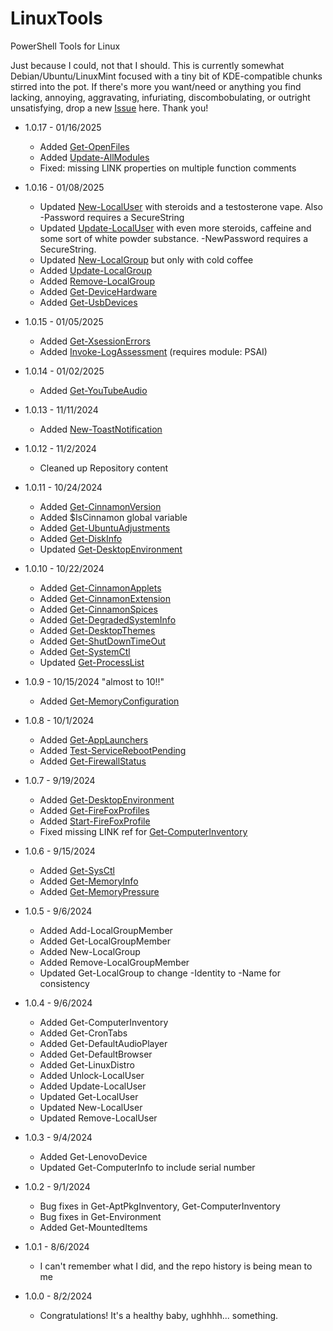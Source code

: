 # LinuxTools

PowerShell Tools for Linux

Just because I could, not that I should. This is currently somewhat Debian/Ubuntu/LinuxMint focused with a tiny bit of KDE-compatible chunks stirred into the pot. If there's more you want/need or anything you find lacking, annoying, aggravating, infuriating, discombobulating, or outright unsatisfying, drop a new [Issue](https://github.com/Skatterbrainz/LinuxTools/issues) here.  Thank you!

- 1.0.17 - 01/16/2025
  - Added [Get-OpenFiles](./docs/Get-OpenFiles.md)
  - Added [Update-AllModules](./docs/Update-AllModules.md)
  - Fixed: missing LINK properties on multiple function comments

- 1.0.16 - 01/08/2025
  - Updated [New-LocalUser](./docs/New-LocalUser.md) with steroids and a testosterone vape. Also -Password requires a SecureString
  - Updated [Update-LocalUser](./docs/Update-LocalUser.md) with even more steroids, caffeine and some sort of white powder substance. -NewPassword requires a SecureString.
  - Updated [New-LocalGroup](./docs/New-LocalGroup.md) but only with cold coffee
  - Added [Update-LocalGroup](./docs/Update-LocalGroup.md)
  - Added [Remove-LocalGroup](./docs/Remove-LocalGroup.md)
  - Added [Get-DeviceHardware](./docs/Get-DeviceHardware.md)
  - Added [Get-UsbDevices](./docs/Get-UsbDevices.md)

- 1.0.15 - 01/05/2025
  - Added [Get-XsessionErrors](./docs/Get-XsessionErrors.md)
  - Added [Invoke-LogAssessment](./docs/Invoke-LogAssessment.md) (requires module: PSAI)

- 1.0.14 - 01/02/2025
  - Added [Get-YouTubeAudio](./docs/Get-YouTubeAudio.md)

- 1.0.13 - 11/11/2024
  - Added [New-ToastNotification](./docs/New-ToastNotification.md)

- 1.0.12 - 11/2/2024
  - Cleaned up Repository content

- 1.0.11 - 10/24/2024
  - Added [Get-CinnamonVersion](./docs/Get-CinnamonVersion.md)
  - Added $IsCinnamon global variable
  - Added [Get-UbuntuAdjustments](./docs/Get-UbuntuAdjustments.md)
  - Added [Get-DiskInfo](./docs/Get-DiskInfo.md)
  - Updated [Get-DesktopEnvironment](./docs/Get-DesktopEnvironment.md)

- 1.0.10 - 10/22/2024
  - Added [Get-CinnamonApplets](./docs/Get-CinnamonApplets.md)
  - Added [Get-CinnamonExtension](./docs/Get-CinnamonExtensions.md)
  - Added [Get-CinnamonSpices](./docs/Get-CinnamonSpices.md)
  - Added [Get-DegradedSystemInfo](./docs/Get-DegradedSystemInfo.md)
  - Added [Get-DesktopThemes](./docs/Get-DesktopThemes.md)
  - Added [Get-ShutDownTimeOut](./docs/Get-ShutDownTimeOut.md)
  - Added [Get-SystemCtl](./docs/Get-SystemCtl.md)
  - Updated [Get-ProcessList](./docs/Get-ProcessList.md)

- 1.0.9 - 10/15/2024 "almost to 10!!"
  - Added [Get-MemoryConfiguration](./docs/Get-MemoryConfiguration.md)

- 1.0.8 - 10/1/2024
  - Added [Get-AppLaunchers](./docs/Get-AppLaunchers.md)
  - Added [Test-ServiceRebootPending](./docs/Test-ServiceRebootPending.md)
  - Added [Get-FirewallStatus](./docs/Get-FirewallStatus.md)

- 1.0.7 - 9/19/2024
  - Added [Get-DesktopEnvironment](./docs/Get-DesktopEnvironment.md)
  - Added [Get-FireFoxProfiles](./docs/Get-FireFoxProfiles.md)
  - Added [Start-FireFoxProfile](./docs/Start-FireFoxProfile.md)
  - Fixed missing LINK ref for [Get-ComputerInventory](./docs/Get-ComputerInventory.md)

- 1.0.6 - 9/15/2024
  - Added [Get-SysCtl](./docs/Get-SysCtl.md)
  - Added [Get-MemoryInfo](./docs/Get-MemoryInfo.md)
  - Added [Get-MemoryPressure](./docs/Get-MemoryPressure.md)

- 1.0.5 - 9/6/2024
  - Added Add-LocalGroupMember
  - Added Get-LocalGroupMember
  - Added New-LocalGroup
  - Added Remove-LocalGroupMember
  - Updated Get-LocalGroup to change -Identity to -Name for consistency

- 1.0.4 - 9/6/2024
  - Added Get-ComputerInventory
  - Added Get-CronTabs
  - Added Get-DefaultAudioPlayer
  - Added Get-DefaultBrowser
  - Added Get-LinuxDistro
  - Added Unlock-LocalUser
  - Added Update-LocalUser
  - Updated Get-LocalUser
  - Updated New-LocalUser
  - Updated Remove-LocalUser

- 1.0.3 - 9/4/2024
  - Added Get-LenovoDevice
  - Updated Get-ComputerInfo to include serial number

- 1.0.2 - 9/1/2024
  - Bug fixes in Get-AptPkgInventory, Get-ComputerInventory
  - Bug fixes in Get-Environment
  - Added Get-MountedItems

- 1.0.1 - 8/6/2024
  - I can't remember what I did, and the repo history is being mean to me

- 1.0.0 - 8/2/2024
  - Congratulations! It's a healthy baby, ughhhh... something.
